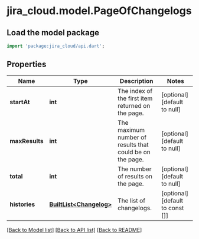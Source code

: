 # jira_cloud.model.PageOfChangelogs

## Load the model package
```dart
import 'package:jira_cloud/api.dart';
```

## Properties
Name | Type | Description | Notes
------------ | ------------- | ------------- | -------------
**startAt** | **int** | The index of the first item returned on the page. | [optional] [default to null]
**maxResults** | **int** | The maximum number of results that could be on the page. | [optional] [default to null]
**total** | **int** | The number of results on the page. | [optional] [default to null]
**histories** | [**BuiltList&lt;Changelog&gt;**](Changelog.md) | The list of changelogs. | [optional] [default to const []]

[[Back to Model list]](../README.md#documentation-for-models) [[Back to API list]](../README.md#documentation-for-api-endpoints) [[Back to README]](../README.md)


